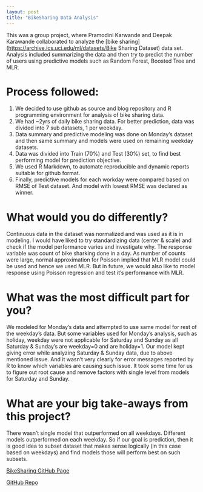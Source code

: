 ```yaml
---
layout: post
title: "BikeSharing Data Analysis"
---
```


This was a group project, where Pramodini Karwande and Deepak Karawande collaborated to analyze the [bike sharing](https://archive.ics.uci.edu/ml/datasets/Bike Sharing Dataset) data set. Analysis included summarizing the data and then try to predict the number of users using predictive models such as Random Forest, Boosted Tree and MLR.

# Process followed:
1. We decided to use github as source and blog repository and R programming environment for analysis of bike sharing data.
2. We had ~2yrs of daily bike sharing data. For better prediction, data was divided into 7 sub datasets, 1 per weekday.
3. Data summary and predictive modeling was done on Monday’s dataset and then same summary and models were used on remaining weekday datasets.
4. Data was divided into Train (70%) and Test (30%) set, to find best performing model for prediction objective. 
5. We used R Markdown, to automate reproducible and dynamic reports suitable for github format.
6. Finally, predictive models for each workday were compared based on RMSE of Test dataset. And model with lowest RMSE was declared as winner.

# What would you do differently?
Continuous data in the dataset was normalized and was used as it is in modeling. I would have liked to try standardizing data (center & scale) and check if the model performance varies and investigate why.
The response variable was count of bike sharking done in a day. As number of counts were large, normal approximation for Poisson implied that MLR model could be used and hence we used MLR. But in future, we would also like to model response using Poisson regression and test it’s performance with MLR.

# What was the most difficult part for you?
We modeled for Monday’s data and attempted to use same model for rest of the weekday’s data. But some variables used for Monday’s analysis, such as holiday, weekday were not applicable for Saturday and Sunday as all Saturday & Sunday’s are weekday=0 and are holiday=1.
Our model kept giving error while analyzing Saturday & Sunday data, due to above mentioned issue. And it wasn’t very clearly for error messages reported by R to know which variables are causing such issue. It took some time for us to figure out root cause and remove factors with single level from models for Saturday and Sunday.

# What are your big take-aways from this project?
There wasn’t single model that outperformed on all weekdays. Different models outperformed on each weekday. So if our goal is prediction, then it is good idea to subset dataset that makes sense logically (in this case based on weekdays) and find models those will perform best on such subsets.

[BikeSharing GitHub Page](https://kardeepak77.github.io/BikeSharing/)

[GitHub Repo](https://github.com/kardeepak77/BikeSharing)
